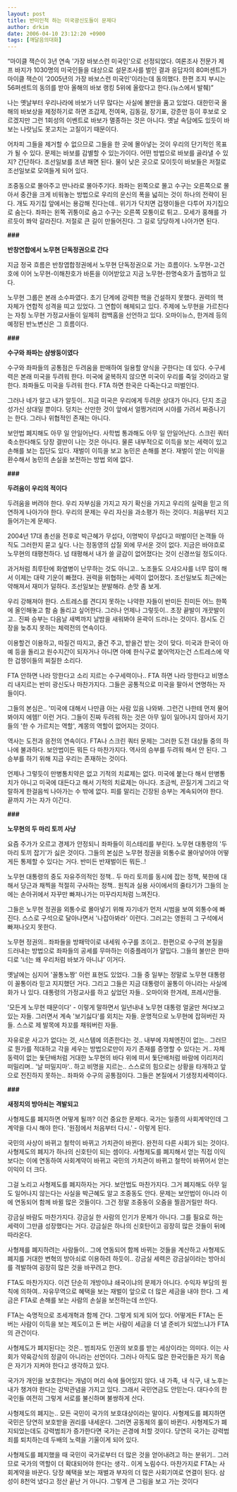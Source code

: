 ```yaml
---
layout: post
title: 반미인척 하는 미국광신도들이 문제다
author: drkim
date: 2006-04-10 23:12:20 +0900
tags: [깨달음의대화]
---
```

“마이클 잭슨이 3년 연속 '가장 바보스런 미국인'으로 선정되었다. 여론조사 전문가 제프 바지가 1030명의 미국인들을 대상으로 설문조사를 벌인 결과 응답자의 80퍼센트가 마이클 잭슨이 '2005년의 가장 바보스런 미국인'이라는데 동의했다. 한편 조지 부시는 56퍼센트의 동의를 받아 올해의 바보 랭킹 5위에 올랐다고 한다.(뉴스에서 발췌)”

나는 옛날부터 우리나라에 바보가 너무 많다는 사실에 불만을 품고 있었다. 대한민국 올해의 바보상을 제정하기로 하면 조갑제, 전여옥, 김동길, 장기표, 강준만 등이 후보로 오르겠지만 그런 1회성의 이벤트로 바보가 멸종하는 것은 아니다. 옛날 속담에도 있듯이 바보는 나랏님도 못고치는 고질이기 때문이다. 

어차피 그들을 제거할 수 없으므로 그들을 한 곳에 몰아넣는 것이 우리의 단기적인 목표가 될 수 있다. 문제는 바보를 감별할 수 있는가이다. 어떤 방법으로 바보를 골라낼 수 있지? 간단하다. 조선일보를 조낸 패면 된다. 물이 낮은 곳으로 모이듯이 바보들은 저절로 조선일보로 모여들게 되어 있다. 

조중동으로 몰아주고 딴나라로 몰아주기다. 좌파는 왼쪽으로 몰고 수구는 오른쪽으로 몰아서 중간을 크게 비워놓는 방법으로 우리의 운신의 폭을 넓히는 것이 하나의 전략이 된다. 개도 자기집 앞에서는 용감해 진다는데.. 위기가 닥치면 겁쟁이들은 다투어 자기집으로 숨는다. 좌파는 왼쪽 귀퉁이로 숨고 수구는 오른쪽 모퉁이로 튀고.. 모세가 홍해를 가르듯이 쫘악 갈라진다. 저절로 큰 길이 만들어진다. 그 길로 당당하게 나아가면 된다.

**###**

**반창연합에서 노무현 단독정권으로 간다**

지금 정국 흐름은 반창엽합정권에서 노무현 단독정권으로 가는 흐름이다. 노무현-고건호에 이어 노무현-이해찬호가 바톤을 이어받았고 지금 노무현-한명숙호가 출범하고 있다. 

노무현 그룹은 본래 소수파였다. 초기 단계에 강력한 핵을 건설하지 못했다. 권력의 핵 자체가 연합적 성격을 띠고 있었다. 그 연합이 해체되고 있다. 주제에 노무현을 가르친다는 자칭 노무현 가정교사들이 일제히 컴백홈을 선언하고 있다. 오마이뉴스, 한겨레 등의 예정된 반노변신은 그 흐름이다. 

**###**

**수구와 좌파는 샴쌍둥이였다**

수구와 좌파들의 공통점은 두려움을 판매하여 일용할 양식을 구한다는 데 있다. 수구세력은 본래 미국을 두려워 한다. 미국에 굴복하지 않으면 미국이 우리를 죽일 것이라고 말한다. 좌파들도 미국을 두려워 한다. FTA 하면 한국은 다죽는다고 떠벌인다. 

그러나 네가 알고 내가 알듯이.. 지금 미국은 우리에게 두려운 상대가 아니다. 단지 조금 성가신 상대일 뿐이다. 덩치는 산만한 것이 앞에서 얼쩡거리며 시야를 가려서 짜증나기는 한다. 그러나 위협적인 존재는 아니다. 

보안법 폐지해도 아무 일 안일어난다. 사학법 통과해도 아무 일 안일어난다. 스크린 쿼터 축소한다해도 당장 결딴이 나는 것은 아니다. 물론 내부적으로 이득을 보는 세력이 있고 손해를 보는 집단도 있다. 재벌이 이득을 보고 농민은 손해를 본다. 재벌이 얻는 이익을 환수해서 농민의 손실을 보전하는 방법 외에 없다. 

**###**

**두려움이 우리의 적이다**

두려움을 버려야 한다. 우리 자부심을 가지고 자기 확신을 가지고 우리의 실력을 믿고 의연하게 나아가야 한다. 우리의 문제는 우리 자신을 과소평가 하는 것이다. 처음부터 지고 들어가는게 문제다. 

2004년 17대 총선을 전후로 박근혜가 무섭다, 이명박이 무섭다고 떠벌이던 논객들 아직도 그러한지 묻고 싶다. 나는 정동영의 삽질 외에 무서운 것이 없다. 지금은 바야흐로 노무현의 태평천하다. 넘 태평해서 내가 쓸 글감이 없어졌다는 것이 신경쓰일 정도이다. 

과거처럼 최루탄에 화염병이 난무하는 것도 아니고.. 노조들도 으샤으샤를 너무 많이 해서 이제는 대략 기운이 빠졌다. 권력을 위협하는 세력이 없어졌다. 조선일보도 최근에는 약해져서 재미가 덜하다. 조선일보는 분발해라. 손맛 좀 보게. 

우리 강해져야 한다. 스트레스를 견디지 못하는 나약한 자들이 반미든 친미든 어느 한쪽에 올인해놓고 함 숨 돌리고 싶어한다. 그러나 언제나 그렇듯이.. 초장 끝발이 개끗발이고.. 진짜 승부는 다음날 새벽까지 날밤을 새워봐야 윤곽이 드러나는 것이다. 잠시도 긴장을 늦추지 못하는 체력전의 연속이다. 

이용할건 이용하고, 따질건 따지고, 줄건 주고, 받을건 받는 것이 맞다. 미국과 한국이 아예 등을 돌리고 원수지간이 되자거나 아니면 아예 한식구로 붙어먹자는건 스트레스에 약한 겁쟁이들의 찌질한 소리다. 

FTA 안하면 나라 망한다고 소리 지르는 수구세력이나.. FTA 하면 나라 망한다고 비명소리 내지르는 반미 광신도나 마찬가지다. 그들은 공통적으로 미국을 팔아서 연명하는 자들이다. 

그들의 본심은.. '미국에 대해서 나만큼 아는 사람 있음 나와봐. 그런건 나한테 먼저 물어봐야지 에헴!' 이런 거다. 그들이 진짜 두려워 하는 것은 아무 일이 일어나지 않아서 자기들의 '한 수 가르치는 역할', 계몽의 역할이 없어지는 것이다. 

역사는 도전과 응전의 연속이다. FTA나 스크린 쿼터 문제는 그러한 도전 대상들 중의 하나에 불과하다. 보안법이든 뭐든 다 마찬가지다. 역사의 승부를 두려워 해서 안 된다. 그 승부를 하기 위해 지금 우리는 존재하는 것이다. 

언제나 그렇듯이 만병통치약은 없고 기적의 치료제는 없다. 미국에 붙는다 해서 만병통치가 아니고 미국에 대든다고 해서 기적의 치료제는 아니다. 조금씩, 끈질기게 그리고 악랄하게 한걸음씩 나아가는 수 밖에 없다. 피를 말리는 긴장된 승부는 계속되어야 한다. 끝까지 가는 자가 이긴다. 

**###**

**노무현의 두 마리 토끼 사냥**

요즘 주가가 오르고 경제가 안정되니 좌파들이 히스테리를 부린다. 노무현 대통령의 '두 마리 토끼 잡기'가 싫은 것이다. 그들의 본심은 노무현 정권을 외통수로 몰아넣어야 어떻게든 통제할 수 있다는 거다. 반미든 반재벌이든 뭐든..! 

노무현 대통령의 중도 자유주의적인 정책.. 두 마리 토끼를 동시에 잡는 정책, 북한에 대해서 당근과 채찍을 적절히 구사하는 정책.. 원칙과 실용 사이에서의 줄타기가 그들의 눈에는 손아귀에서 자꾸만 빠져나가는 미꾸라지처럼 느껴진다. 

그들은 노무현 정권을 외통수로 몰아넣기 위해 자기네가 먼저 시범을 보여 외통수에 빠진다. 스스로 구석으로 달아나면서 '나잡아봐라' 이런다. 그러고는 영원히 그 구석에서 빠져나오지 못한다. 

노무현 정권의.. 좌파들을 방패막이로 내세워 수구를 조이고.. 한편으로 수구의 본질을 드러내는 방법으로 좌파들의 공세를 무마하는 이중플레이가 얄밉다. 그들의 불만은 한마디로 '너는 왜 우리처럼 바보가 아니냐' 이거다. 

옛날에는 심지어 '꼴통노짱' 이런 표현도 있었다. 그들 중 일부는 정말로 노무현 대통령이 꼴통이라 믿고 지지했던 거다. 그리고 그들은 지금 대통령이 꼴통이 아니라는 사실에 화가 나 있다. 대통령의 가정교사를 하고 싶었던 자들.. 오마이와 한겨레, 프레시안들. 

'모든게 노무현 때문이다' - 이렇게 말하면서 일년내내 노무현 대통령 얼굴만 쳐다보고 있는 자들. 그러면서 계속 '보기싫다'를 외치는 자들. 운명적으로 노무현에 잡혀버린 자들. 스스로 제 발목에 차꼬를 채워버린 자들. 

자유로운 사고가 없다는 것, 시스템에 의존한다는 것.. 내부에 자체엔진이 없는.. 그러므로 뭔가를 적대하고 각을 세우는 방법으로만이 자기 존재를 증명할 수 있다는 거.. 자체 동력이 없는 돛단배처럼 거대한 노무현의 바다 위에 떠서 돛단배처럼 바람에 이리저리 떠밀리며.. '날 떠밀지마'.. 하고 비명을 지르는.. 스스로의 힘으로는 상황을 타개하고 앞으로 전진하지 못하는.. 좌파와 수구의 공통점이다. 그들은 본질에서 기생정치세력이다. 

**###**

**새정치의 방아쇠는 격발되고**

사형제도를 폐지하면 어떻게 될까? 이건 중요한 문제다. 국가는 일종의 사회계약인데 그 계약을 다시 해야 한다. '원점에서 처음부터 다시.' - 이렇게 된다. 

국민의 사상이 바뀌고 철학이 바뀌고 가치관이 바뀐다. 완전히 다른 사회가 되는 것이다. 사형제도의 폐지가 하나의 신호탄이 되는 셈이다. 사형제도를 폐지해서 얻는 직접 이익보다는 이에 연동하여 사회계약이 바뀌고 국민의 가치관이 바뀌고 철학이 바뀌어서 얻는 이익이 더 크다. 

그걸 노리고 사형제도를 폐지하자는 거다. 보안법도 마찬가지다. 그거 폐지해도 아무 일도 일어나지 않는다는 사실을 박근혜도 알고 조중동도 안다. 문제는 보안법이 아니라 이에 연동되어 함께 바뀔 많은 것들이다. 그건 정말 조중동이 오줌을 찔끔거릴만 하다. 

강금실 바람도 마찬가지다. 강금실 한 사람의 인기가 문제가 아니다. 그를 필요로 하는 세력이 그만큼 성장했다는 거다. 강금실은 하나의 신호탄이고 굉장히 많은 것들이 뒤에 따라온다. 

사형제를 폐지하려는 사람들이.. 그에 연동되어 함께 바뀌는 것들을 계산하고 사형제도 폐지를 거대한 변혁의 방아쇠로 이용하려 하듯이.. 강금실 세력은 강금실이라는 방아쇠를 격발하여 굉장히 많은 것을 바꾸려고 한다. 

FTA도 마찬가지다. 이건 단순히 개방이냐 쇄국이냐의 문제가 아니다. 수익자 부담의 원칙에 의하여.. 자유무역으로 혜택을 보는 재벌이 앞으로 더 많은 세금을 내야 한다. 그 세금은 FTA로 손해를 보는 사람의 손실을 보전하는데 쓰인다. 

FTA는 숙명적으로 조세개혁과 함께 간다. 그렇게 되게 되어 있다. 어떻게든 FTA는 돈 버는 사람이 이득을 보는 제도이고 돈 버는 사람이 세금을 더 낼 준비가 되었느냐가 FTA의 관건이다. 

사형제도가 폐지된다는 것은.. 범죄자도 인권의 보호를 받는 세상이라는 의미다. 이는 사회가 약육강식의 정글이 아니라는 선언이다. 그러나 아직도 많은 한국인들은 자기 목숨은 자기가 지켜야 한다고 생각하고 있다. 

국가가 개인을 보호한다는 개념이 머리 속에 들어있지 않다. 내 가족, 내 식구, 내 노후는 내가 챙겨야 한다는 강박관념을 가지고 있다. 그래서 국민연금도 안믿는다. 대다수의 한국인들 여전히 그렇게 서로를 불신하며 불쌍하게 산다. 

사형제도의 폐지는.. 모든 국민이 국가의 보호대상이라는 말이다. 사형제도를 폐지하면 국민은 당연히 보호받을 권리를 내세운다. 그러면 공동체의 룰이 바뀐다. 사형제도가 폐지되었는데도 강력범죄가 증가한다면 국가는 곤경에 처할 것이다. 당연히 국가는 강력범죄를 퇴치하는데 두배의 노력을 기울이게 되어 있다. 

사형제도를 폐지했을 때 국민이 국가로부터 더 많은 것을 얻어내려고 하는 분위기.. 그러므로 국가의 역할이 더 확대되어야 한다는 생각.. 이게 노림수다. 마찬가지로 FTA는 사회계약을 바꾼다. 당장 혜택을 보는 재벌과 부자의 더 많은 사회기여로 연결이 된다. 삼성이 8천억 냈다고 정산 끝난 거 아니다. 그렇게 큰 그림을 보고 가는 것이다